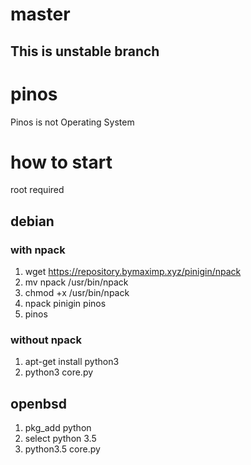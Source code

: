 # master
## This is unstable branch

# pinos
Pinos is not Operating System

# how to start
root required
## debian
### with npack
1. wget https://repository.bymaximp.xyz/pinigin/npack
2. mv npack /usr/bin/npack
3. chmod +x /usr/bin/npack
4. npack pinigin pinos
5. pinos

### without npack
1. apt-get install python3
2. python3 core.py

## openbsd
1. pkg_add python
2. select python 3.5
3. python3.5 core.py
